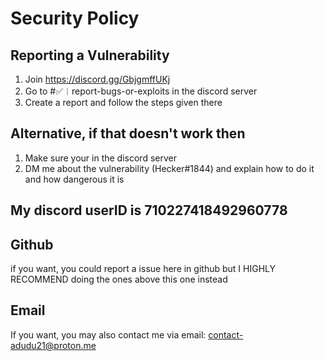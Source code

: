 # Security Policy

## Reporting a Vulnerability

1. Join https://discord.gg/GbjgmffUKj
2. Go to #✅︱report-bugs-or-exploits in the discord server
3. Create a report and follow the steps given there
## Alternative, if that doesn't work then
1. Make sure your in the discord server
2. DM me about the vulnerability (Hecker#1844) and explain how to do it and how dangerous it is
## My discord userID is 710227418492960778

## Github
if you want, you could report a issue here in github but I HIGHLY RECOMMEND doing the ones above this one instead

## Email
If you want, you may also contact me via email:
contact-adudu21@proton.me
